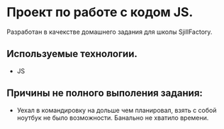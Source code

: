 # Проект по работе с кодом JS.

Разработан в качекстве домашнего задания для школы SjillFactory.

## Используемые технологии.

* JS


## Причины не полного выполения задания:

* Уехал в командировку на дольше чем планировал, взять с собой ноутбук не было возможности. Банально не хватило времени.


